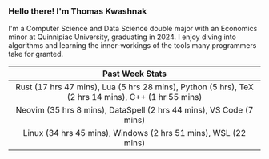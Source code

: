 
### Hello there! I'm Thomas Kwashnak

I'm a Computer Science and Data Science double major with an Economics
minor at Quinnipiac University, graduating in 2024.
I enjoy diving into algorithms and learning the inner-workings of the tools
many programmers take for granted.

| Past Week Stats |
| :---: |
| Rust (17 hrs 47 mins), Lua (5 hrs 28 mins), Python (5 hrs), TeX (2 hrs 14 mins), C++ (1 hr 55 mins) |
| Neovim (35 hrs 8 mins), DataSpell (2 hrs 44 mins), VS Code (7 mins) |
| Linux (34 hrs 45 mins), Windows (2 hrs 51 mins), WSL (22 mins) |

